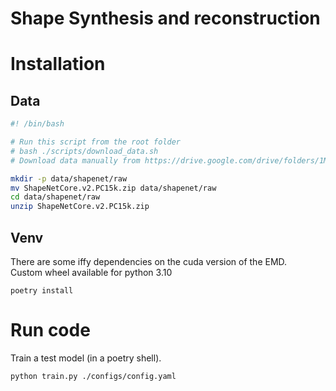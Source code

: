 # Shape Synthesis and reconstruction



# Installation 

## Data

```sh 
#! /bin/bash

# Run this script from the root folder 
# bash ./scripts/download_data.sh
# Download data manually from https://drive.google.com/drive/folders/1MMRp7mMvRj8-tORDaGTJvrAeCMYTWU2j

mkdir -p data/shapenet/raw
mv ShapeNetCore.v2.PC15k.zip data/shapenet/raw
cd data/shapenet/raw
unzip ShapeNetCore.v2.PC15k.zip

```

## Venv 

There are some iffy dependencies on the cuda version of the EMD.  
Custom wheel available for python 3.10

```shell 
poetry install 
```

# Run code 

Train a test model (in a poetry shell).

```
python train.py ./configs/config.yaml
```






